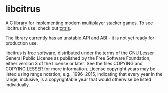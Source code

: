 # libcitrus
A C library for implementing modern multiplayer stacker games. To see
libcitrus in use, check out [txtris](https://github.com/RZ781/txtris).

The library currently has an unstable API and ABI - it is not yet ready
for production use.

libcitrus is free software, distributed under the terms of the GNU
Lesser General Public License as published by the Free Software
Foundation, either version 3 of the License or later. See the files
COPYING and COPYING.LESSER for more information. License copyright years
may be listed using range notation, e.g., 1996-2015, indicating that
every year in the range, inclusive, is a copyrightable year that would
otherwise be listed individually.
